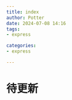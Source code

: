 ```yaml
---
title: index
author: Potter
date: 2024-07-08 14:16
tags: 
- express

categories: 
- express

---
```


# 待更新
